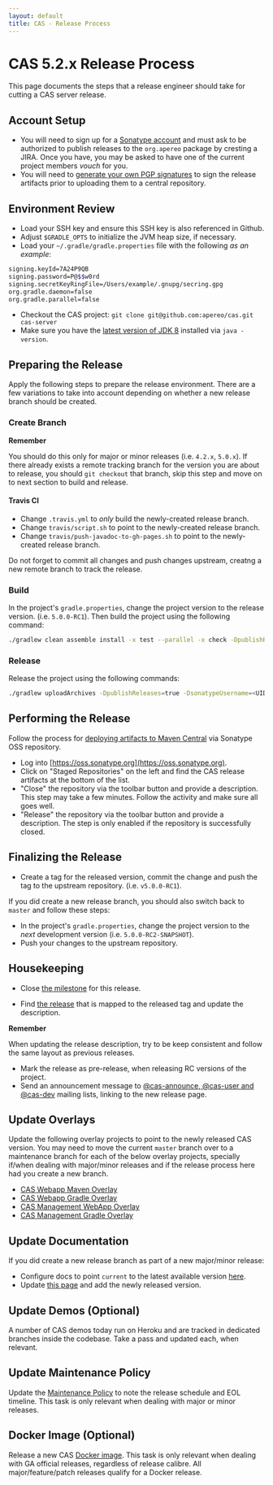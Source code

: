 ```yaml
---
layout: default
title: CAS - Release Process
---
```


# CAS 5.2.x Release Process

This page documents the steps that a release engineer should take for cutting a CAS server release. 

## Account Setup

- You will need to sign up for a [Sonatype account](http://central.sonatype.org/pages/ossrh-guide.html) and must ask 
to be authorized to publish releases to the `org.apereo` package by cresting a JIRA. Once you have, you may be asked to have one of the
current project members *vouch* for you. 
- You will need to [generate your own PGP signatures](http://blog.sonatype.com/2010/01/how-to-generate-pgp-signatures-with-maven/) to sign the release artifacts prior to uploading them to a central repository.

## Environment Review

- Load your SSH key and ensure this SSH key is also referenced in Github.
- Adjust `$GRADLE_OPTS` to initialize the JVM heap size, if necessary.
- Load your `~/.gradle/gradle.properties` file with the following *as an example*:

```bash
signing.keyId=7A24P9QB
signing.password=P@$$w0rd
signing.secretKeyRingFile=/Users/example/.gnupg/secring.gpg
org.gradle.daemon=false
org.gradle.parallel=false
```

- Checkout the CAS project: `git clone git@github.com:apereo/cas.git cas-server`
- Make sure you have the [latest version of JDK 8](http://www.oracle.com/technetwork/java/javase/downloads) installed via `java -version`. 

## Preparing the Release

Apply the following steps to prepare the release environment. There are a few variations to take into account depending on whether
a new release branch should be created. 

### Create Branch

<div class="alert alert-warning"><strong>Remember</strong><p>You should do this only for major or minor releases (i.e. <code>4.2.x</code>, <code>5.0.x</code>).
If there already exists a remote tracking branch for the version you are about to release, you should <code>git checkout</code> that branch, 
skip this step and move on to next section to build and release.</p></div>

#### Travis CI

- Change `.travis.yml` to *only* build the newly-created release branch.
- Change `travis/script.sh` to point to the newly-created release branch.
- Change `travis/push-javadoc-to-gh-pages.sh` to point to the newly-created release branch.
 
Do not forget to commit all changes and push changes upstream, creatng a new remote branch to track the release.

### Build 

In the project's `gradle.properties`, change the project version to the release version. (i.e. `5.0.0-RC1`). Then build the project using the following command:

```bash
./gradlew clean assemble install -x test --parallel -x check -DpublishReleases=true
```

### Release

Release the project using the following commands:

```bash
./gradlew uploadArchives -DpublishReleases=true -DsonatypeUsername=<UID> -DsonatypePassword=<PASSWORD>
```

## Performing the Release

Follow the process for [deploying artifacts to Maven Central](https://wiki.jasig.org/display/JCH/Deploying+Maven+Artifacts) via Sonatype OSS repository.  

- Log into [https://oss.sonatype.org](https://oss.sonatype.org).
- Click on "Staged Repositories" on the left and find the CAS release artifacts at the bottom of the list.
- "Close" the repository via the toolbar button and provide a description. This step may take a few minutes. Follow the activity and make sure all goes well.
- "Release" the repository via the toolbar button and provide a description. The step is only enabled if the repository is successfully closed.

## Finalizing the Release

- Create a tag for the released version, commit the change and push the tag to the upstream repository. (i.e. `v5.0.0-RC1`).

If you did create a new release branch, you should also switch back to `master` and follow these steps:

- In the project's `gradle.properties`, change the project version to the *next* development version (i.e. `5.0.0-RC2-SNAPSHOT`). 
- Push your changes to the upstream repository. 

## Housekeeping

- Close [the milestone](https://github.com/apereo/cas/milestones) for this release.

- Find [the release](https://github.com/apereo/cas/releases) that is mapped to the released tag and update the description.

<div class="alert alert-info"><strong>Remember</strong><p>When updating the release description, try to be keep consistent and follow the same layout as previous releases.</p></div>

- Mark the release as pre-release, when releasing RC versions of the project. 
- Send an announcement message to [@cas-announce, @cas-user and @cas-dev](/cas/Mailing-Lists.html) mailing lists, linking to the new release page.

## Update Overlays

Update the following overlay projects to point to the newly released CAS version. You may need to move the current `master` branch
over to a maintenance branch for each of the below overlay projects, specially if/when dealing with major/minor releases
and if the release process here had you create a new branch. 

- [CAS Webapp Maven Overlay](https://github.com/apereo/cas-overlay-template)
- [CAS Webapp Gradle Overlay](https://github.com/apereo/cas-gradle-overlay-template)
- [CAS Management WebApp Overlay](https://github.com/apereo/cas-management-overlay)
- [CAS Management Gradle Overlay](https://github.com/apereo/cas-management-gradle-overlay)

## Update Documentation

If you did create a new release branch as part of a new major/minor release:

- Configure docs to point `current` to the latest available version [here](https://github.com/apereo/cas/blob/gh-pages/current/index.html).
- Update [this page](https://github.com/apereo/cas/edit/gh-pages/Older-Versions.md/) and add the newly released version.

## Update Demos (Optional)

A number of CAS demos today run on Heroku and are tracked in dedicated branches inside the codebase. Take a pass and updated each, when relevant.

## Update Maintenance Policy

Update the [Maintenance Policy](Maintenance-Policy.html) to note the release schedule and EOL timeline. 
This task is only relevant when dealing with major or minor releases.

## Docker Image (Optional)

Release a new CAS [Docker image](https://github.com/apereo/cas-webapp-docker).
This task is only relevant when dealing with GA official releases, regardless of release calibre. All major/feature/patch releases
qualify for a Docker release.
